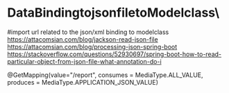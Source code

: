 # DataBindingtojsonfiletoModelclass\

#import url related to the json/xml binding to modelclass
https://attacomsian.com/blog/jackson-read-json-file
https://attacomsian.com/blog/processing-json-spring-boot
https://stackoverflow.com/questions/52930697/spring-boot-how-to-read-particular-object-from-json-file-what-annotation-do-i



@GetMapping(value="/report",  consumes = MediaType.ALL_VALUE, produces = MediaType.APPLICATION_JSON_VALUE)
